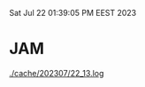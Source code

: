 Sat Jul 22 01:39:05 PM EEST 2023
# JAM
<a href='./cache/202307/22_13.log'>./cache/202307/22_13.log</a>
